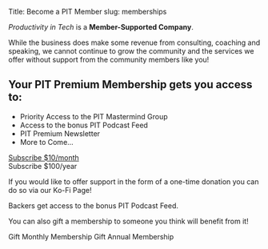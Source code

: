 Title: Become a PIT Member
slug: memberships

*Productivity in Tech* is a **Member-Supported Company**. 

While the business does make some revenue from consulting, coaching and speaking, we cannot continue to grow the community and the services we offer without support from the community members like you! 

<div class="jumbotron">
<h2>Your PIT Premium Membership gets you access to:</h2>
<ul>
<li>Priority Access to the PIT Mastermind Group</li>
<li>Access to the bonus PIT Podcast Feed</li>
<li>PIT Premium Newsletter</li>
<li>More to Come...</li>
</ul>
</p>
<div class="card-deck">
<div class="card border-0">
</a>
<a class="btn btn-primary btn-lg text-white" href="https://productivityintech.memberful.com/checkout?plan=21849">
Subscribe $10/month
</a>
</div>

<div class="card border-0">
<a class="btn btn-primary btn-lg text-white">
Subscribe $100/year
</a>
</div>
</div>

</div>

If you would like to offer support in the form of a one-time donation you can do so via our Ko-Fi Page!

<script type='text/javascript' src='https://ko-fi.com/widgets/widget_2.js'></script><script type='text/javascript'>kofiwidget2.init('Support PIT on Ko-fi', '#3394FA', 'R6R4KQDM');kofiwidget2.draw();</script>

Backers get access to the bonus PIT Podcast Feed.

You can also gift a membership to someone you think will benefit from it!

<a class="btn btn-small text-white">Gift Monthly Membership</a>
<a class="btn btn-small text-white">Gift Annual Membership</a>
